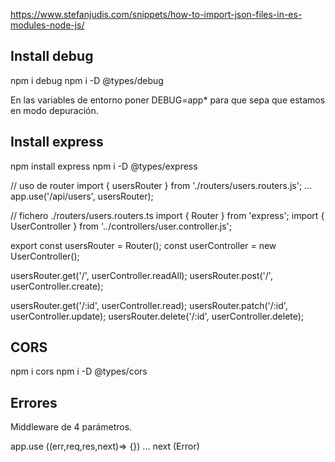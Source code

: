 https://www.stefanjudis.com/snippets/how-to-import-json-files-in-es-modules-node-js/

## Install debug

npm i debug
npm i -D @types/debug

En las variables de entorno poner DEBUG=app\* para que sepa que estamos en modo depuración.

## Install express

npm install express
npm i -D @types/express

// uso de router
import { usersRouter } from './routers/users.routers.js';
...
app.use('/api/users', usersRouter);

// fichero ./routers/users.routers.ts
import { Router } from 'express';
import { UserController } from '../controllers/user.controller.js';

export const usersRouter = Router();
const userController = new UserController();

usersRouter.get('/', userController.readAll);
usersRouter.post('/', userController.create);

usersRouter.get('/:id', userController.read);
usersRouter.patch('/:id', userController.update);
usersRouter.delete('/:id', userController.delete);

## CORS

npm i cors
npm i -D @types/cors

## Errores

Middleware de 4 parámetros.

app.use ((err,req,res,next)=> {})
...
next (Error)
